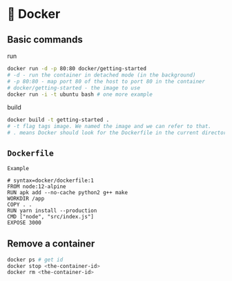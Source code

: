 # 🐋 Docker

## Basic commands

run

```bash
docker run -d -p 80:80 docker/getting-started
# -d - run the container in detached mode (in the background)
# -p 80:80 - map port 80 of the host to port 80 in the container
# docker/getting-started - the image to use
docker run -i -t ubuntu bash # one more example
```

build

```bash
docker build -t getting-started .
# -t flag tags image. We named the image and we can refer to that.
# . means Docker should look for the Dockerfile in the current directory.
```

## `Dockerfile`

`Example`

```docker
# syntax=docker/dockerfile:1
FROM node:12-alpine
RUN apk add --no-cache python2 g++ make
WORKDIR /app
COPY . .
RUN yarn install --production
CMD ["node", "src/index.js"]
EXPOSE 3000
```

## Remove a container <a href="#remove-a-container-using-the-cli" id="remove-a-container-using-the-cli"></a>

```bash
docker ps # get id
docker stop <the-container-id>
docker rm <the-container-id>
```
